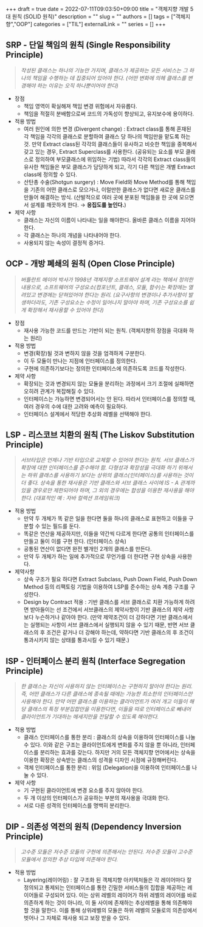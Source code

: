 +++ 
draft = true
date = 2022-07-11T09:03:50+09:00
title = "객체지향 개발 5대 원칙 (SOLID 원칙)"
description = ""
slug = ""
authors = []
tags = ["객체지향","OOP"]
categories = ["TIL"]
externalLink = ""
series = []
+++
## SRP - 단일 책임의 원칙 (Single Responsibility Principle)

> *작성된 클래스는 하나의 기능만 가지며, 클래스가 제공하는 모든 서비스는 그 하나의 책임을 수행하는 데 집중되어 있어야 한다. (어떤 변화에 의헤 클래스를 변경해야 하는 이유는 오직 하나뿐이어야 한다)*
> 
- 장점
    - 책임 영역이 확실해져 책임 변경 위험에서 자유롭다.
    - 책임을 적절히 분배함으로써 코드의 가독성이 향상되고, 유지보수에 용이하다.
- 적용 방법
    - 여러 원인에 의한 변경 (Divergent change) : Extract class를 통해 혼재된 각 책임을 각각의 클래스로 분할하여 클래스 당 하나의 책임만을 맡도록 하는 것. 만약 Extract class된 각각의 클래스들이 유사하고 비슷한 책임을 중복해서 갖고 있는 경우, Extract Superclass를 사용한다. (공유되는 요소를 부모 클래스로 정의하여 부모클래스에 위임하는 기법) 따라서 각각의 Extract class들의 유사한 책임들은 부모 클래스가 담당하게 되고, 각기 다른 책임은 개별 Extract class에 정의할 수 있다.
    - 산탄총 수술(Shotgun surgery) : Move Field와 Move Method를 통해 책임을 기존의 어떤 클래스로 모으거나, 이럴만한 클래스가 없다면 새로운 클래스를 만들어 해결하는 방식. (산발적으로 여러 곳에 분포된 책임들을 한 곳에 모으면서 설계를 깨끗하게 한다. → **응집도를 높인다.**)
- 제약 사항
    - 클래스는 자신의 이름이 나타내는 일을 해야한다. 올바른 클래스 이름을 지어야한다.
    - 각 클래스는 하나의 개념을 나타내어야 한다.
    - 사용되지 않는 속성이 결정적 증거다.

## OCP - 개방 폐쇄의 원칙 (Open Close Principle)

> *버틀란트 메이어 박사가 1998년 객체지향 소프트웨어 설계 라는 책에서 정의한 내용으로, 소프트웨어의 구성요소(컴포넌트, 클래스, 모듈, 함수)는 확장에는 열려있고 변경에는 닫혀있어야 한다는 원리. (요구사항의 변경이나 추가사항이 발생하더라도, 기존 구성요소는 수정이 일어나지 말아야 하며, 기존 구성요소를 쉽게 확장해서 재사용할 수 있어야 한다)*
> 
- 장점
    - 재사용 가능한 코드를 만드는 기반이 되는 원칙. (객체지향의 장점을 극대화 하는 원리)
- 적용 방법
    - 변경(확장)될 것과 변하지 않을 것을 엄격하게 구분한다.
    - 이 두 모듈이 만나는 지점에 인터페이스를 정의한다.
    - 구현에 의존하기보다는 정의한 인터페이스에 의존하도록 코드를 작성한다.
- 제약 사항
    - 확장되는 것과 변경되지 않는 모듈을 분리하는 과정에서 크기 조절에 실패하면 오히려 관계가 복잡해질 수 있다.
    - 인터페이스는 가능하면 변경되어서는 안 된다. 따라서 인터페이스를 정의할 때, 여러 경우의 수에 대한 고려와 예측이 필요하다.
    - 인터페이스 설계에서 적당한 추상화 레벨을 선택해야 한다.

## LSP - 리스코브 치환의 원칙 (The Liskov Substitution Principle)

> *서브타입은 언제나 기반 타입으로 교체할 수 있어야 한다는 원칙. 서브 클래스가 확장에 대한 인터페이스를 준수해야 함. 다형성과 확장성을 극대화 하기 위해서는 하위 클래스를 사용하기 보다는 상위의 클래스(인터페이스)를 사용하는 것이 더 좋다. 상속을 통한 재사용은 기반 클래스와 서브 클래스 사이에 IS - A 관계까 있을 경우로만 제한되어야 하며, 그 외의 경우에는 합성을 이용한 재사용을 해야한다. (대표적인 예 : 자바 컬렉션 프레임워크)*
> 
- 적용 방법
    - 만약 두 개체가  똑 같은 일을 한다면 둘을 하나의 클래스로 표현하고 이들을 구분할 수 있는 필드를 둔다.
    - 똑같은 연산을 제공하지만, 이들을 약간씩 다르게 한다면 공통의 인터페이스를 만들고 둘이 이를 구현 한다. (인터페이스 상속)
    - 공통된 연산이 없다면 완전 별개인 2개의 클래스를 만든다.
    - 만약 두 개체가 하는 일에 추가적으로 무언가를 더 한다면 구현 상속을 사용한다.
- 제약사항
    - 상속 구조가 필요 하다면 Extract Subclass, Push Down Field, Push Down Method 등의 리팩토링 기법을 이용하여 LSP를 준수하는 상속 계층 구조를 구성한다.
    - Design by Contract 적용 : 기반 클래스를 서브 클래스로 치환 가능하게 하려면 받아들이는 선 조건에서 서브클래스의 제약사항이 기반 클래스의 제약 사항보다 누슨하거나 같아야 한다. (만약 제약조건이 더 강하다면 기반 클래스에서는 실행되는 사항이 서브 클래스에서 실행되지 않을 수 있기 때문, 반면 서브 클래스의 후 조건은 같거나 더 강해야 하는데, 약하다면 기반 클래스의 후 조건이 통과시키지 않는 상태를 통과시킬 수 있기 때문.)

## ISP - 인터페이스 분리 원칙 (Interface Segregation Principle)

> *한 클래스는 자신이 사용하지 않는 인터페이스는 구현하지 말아야 한다는 원리. 즉, 어떤 클래스가 다른 클래스에 종속될 때에는 가능한 최소한의 인터페이스만 사용해야 한다. 만약 어떤 클래스를 이용하는 클라이언트가 여러 개고 이들이 해당 클래스의 특정 부분집합만을 이용한다면, 이들을 따로 인터페이스로 빼내어 클라이언트가 기대하는 메세지만을 전달할 수 있도록 해야한다.*
> 
- 적용 방법
    - 클래스 인터페이스를 통한 분리 : 클래스의 상속을 이용하여 인터페이스를 나눌 수 있다. 이와 같은 구조는 클라이언트에게 변화를 주지 않을 뿐 아니라, 인터페이스를 분리하는 효과를 갖는다. 하지만 거의 모든 객체지향 언어에서는 상속을 이용한 확장은 상속받는 클래스의 성격을 디자인 시점에 규정해버린다.
    - 객체 인터페이스를 통한 분리 : 위임 (Delegation)을 이용하여 인터페이스를 나눌 수 있다.
- 제약 사항
    - 기 구현된 클라이언트에 변경 요소를 주지 않아야 한다.
    - 두 개 이상의 인터페이스가 공유하는 부분의 재사용을 극대화 한다.
    - 서로 다른 성격의 인터페이스를 명백히 분리한다.

## DIP - 의존성 역전의 원칙 (Dependency Inversion Principle)

> *고수준 모듈은 저수준 모듈의 구현에 의존해서는 안된다. 저수준 모듈이 고수준 모듈에서 정의한 추상 타입에 의존해야 한다.*
> 
- 적용 방법
    - Layering(레이어링) : 잘 구조화 된 객체지향 아키텍처들은 각 레이어마다 잘 정의되고 통제되는 인터페이스를 통한 긴밀한 서비스들의 집합을 제공하는 레이어들로 구성되어 있다. 이는 상위 레벨의 레이어가 하위 레벨의 레이어를 바로 의존하게 하는 것이 아니라, 이 둘 사이에 존재하는 추상레벨을 통해 의존해야 할 것을 말한다. 이를 통해 상위레벨의 모듈은 하위 레벨의 모듈로의 의존성에서 벗어나 그 자체로 재사용 되고 보장 받을 수 있다.
